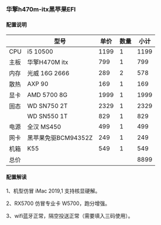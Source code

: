 ### 华擎h470m-itx黑苹果EFI

#### 配置说明

|     | 型号             | 单价   | 数量 | 小计   |
|-----|----------------|------|----|------|
| CPU | i5 10500       | 1199 | 1  | 1199 |
| 主板  | 华擎H470M itx    | 799  | 1  | 799  |
| 内存  | 光威 16G 2666    | 289  | 2  | 578  |
| 散热  | AXP 90         | 169  | 1  | 169  |
| 显卡  | AMD 5700 8G    | 1999 | 1  | 1999 |
| 固态  | WD SN750 2T    | 2329 | 1  | 2329 |
|     | WD SN550 1T    | 829  | 1  | 829  |
| 电源  | 全汉 MS450       | 499  | 1  | 499  |
| 网卡  | 黑苹果免驱BCM94352Z | 249  | 1  | 249  |
| 机箱  | K55            | 549  | 1  | 549  |
| 总价  |                |      |    | 8899 |

#### 配置解读
1、机型仿冒 iMac 2019,1 支持核显硬解。

2、RX5700 仿冒专业卡 W5700，跑分增强。

3、wifi蓝牙正常，隔空投送正常（需要填入三码使用）。

